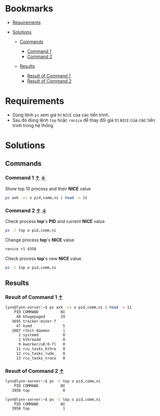 <a name="bookmarks"/>

# Bookmarks

- [Requirements](#requirements)

- [Solutions](#solutions)

	- [Commands](#commands)
		- [Command 1](#command-1)
		- [Command 2](#command-2)

	- [Results](#results)
		- [Result of Command 1](#result-1)
		- [Result of Command 2](#result-2)

<a name="requirements"/>

# Requirements

- Dùng lệnh `ps` xem giá trị `NICE` của các tiến trình.
- Sau đó dùng lệnh `top` hoặc `renice` để thay đổi giá trị `NICE` của các tiến trình trong hệ thống

<a name="solutions"/>

# Solutions 

<a name="commands"/>

## Commands

<a name="command-1"/>

### Command 1 [↑](#bookmarks) [↓](#result-1)

Show top 10 process and their **NICE** value

```sh
ps axk -ni o pid,comm,ni | head -n 11
```

<a name="command-2"/>

### Command 2 [↑](#bookmarks) [↓](#result-2)

Check process **top**'s **PID** and current **NICE** value

```sh
ps -C top o pid,comm,ni
```

Change process **top**'s **NICE** value

```sh
renice +1 4358
```

Check process **top**'s new **NICE** value

```sh
ps -C top o pid,comm,ni
```

<a name="results"/>

## Results

<a name="result-1"/>

### Result of Command 1 [↑](#command-1)

```sh
lynn@lynn-server:~$ ps axk -ni o pid,comm,ni | head -n 11
    PID COMMAND          NI
     48 khugepaged       19
   3695 tracker-miner-f   -
     47 ksmd              5
   2687 rtkit-daemon      1
      1 systemd           0
      2 kthreadd          0
      9 kworker/u8:0-fl   0
     11 rcu_tasks_kthre   0
     12 rcu_tasks_rude_   0
     13 rcu_tasks_trace   0
```

<a name="result-2"/>

### Result of Command 2 [↑](#command-2)

```sh
lynn@lynn-server:~$ ps -C top o pid,comm,ni
    PID COMMAND          NI
   3958 top               0
```

```sh
lynn@lynn-server:~$ ps -C top o pid,comm,ni
    PID COMMAND          NI
   3958 top               1
```
